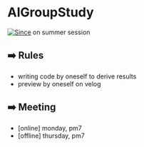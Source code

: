 # AIGroupStudy
[![Since](https://img.shields.io/badge/since-2024.06.30-6A5ACD.svg?&edge_flat=false)](https://github.com/boyamie/AIGroupStudy) on summer session

## ➡️ Rules
- writing code by oneself to derive results
- preview by oneself on velog

## ➡️ Meeting
- [online] monday, pm7
- [offline] thursday, pm7
